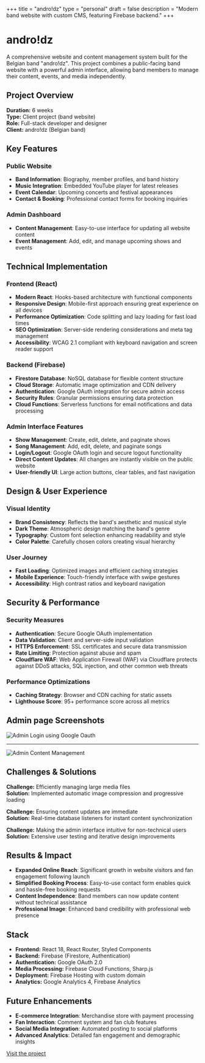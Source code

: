 +++
title = "andro!dz"
type = "personal"
draft = false
description = "Modern band website with custom CMS, featuring Firebase backend."
+++

# andro!dz

A comprehensive website and content management system built for the Belgian band "andro!dz". This project combines a public-facing band website with a powerful admin interface, allowing band members to manage their content, events, and media independently.

## Project Overview

**Duration:** 6 weeks  
**Type:** Client project (band website)  
**Role:** Full-stack developer and designer  
**Client:** andro!dz (Belgian band)

## Key Features

### Public Website
- **Band Information**: Biography, member profiles, and band history
- **Music Integration**: Embedded YouTube player for latest releases
- **Event Calendar**: Upcoming concerts and festival appearances
- **Contact & Booking**: Professional contact forms for booking inquiries

### Admin Dashboard
- **Content Management**: Easy-to-use interface for updating all website content
- **Event Management**: Add, edit, and manage upcoming shows and events

## Technical Implementation

### Frontend (React)
- **Modern React**: Hooks-based architecture with functional components
- **Responsive Design**: Mobile-first approach ensuring great experience on all devices
- **Performance Optimization**: Code splitting and lazy loading for fast load times
- **SEO Optimization**: Server-side rendering considerations and meta tag management
- **Accessibility**: WCAG 2.1 compliant with keyboard navigation and screen reader support

### Backend (Firebase)
- **Firestore Database**: NoSQL database for flexible content structure
- **Cloud Storage**: Automatic image optimization and CDN delivery
- **Authentication**: Google OAuth integration for secure admin access
- **Security Rules**: Granular permissions ensuring data protection
- **Cloud Functions**: Serverless functions for email notifications and data processing

### Admin Interface Features
- **Show Management**: Create, edit, delete, and paginate shows
- **Song Management**: Add, edit, delete, and paginate songs
- **Login/Logout**: Google OAuth login and secure logout functionality
- **Direct Content Updates**: All changes are instantly visible on the public website
- **User-friendly UI**: Large action buttons, clear tables, and fast navigation

## Design & User Experience

### Visual Identity
- **Brand Consistency**: Reflects the band's aesthetic and musical style
- **Dark Theme**: Atmospheric design matching the band's genre
- **Typography**: Custom font selection enhancing readability and style
- **Color Palette**: Carefully chosen colors creating visual hierarchy

### User Journey
- **Fast Loading**: Optimized images and efficient caching strategies
- **Mobile Experience**: Touch-friendly interface with swipe gestures
- **Accessibility**: High contrast ratios and keyboard navigation

## Security & Performance

### Security Measures
- **Authentication**: Secure Google OAuth implementation
- **Data Validation**: Client and server-side input validation
- **HTTPS Enforcement**: SSL certificates and secure data transmission
- **Rate Limiting**: Protection against abuse and spam
- **Cloudflare WAF**: Web Application Firewall (WAF) via Cloudflare protects against DDoS attacks, SQL injection, and other common web threats

### Performance Optimizations
- **Caching Strategy**: Browser and CDN caching for static assets
- **Lighthouse Score**: 95+ performance score across all metrics

## Admin page Screenshots
![Admin Login using Google Oauth](/photos/admin_page_login.png)

<hr>
 
![Admin Content Management](/photos/admin_page.png)

## Challenges & Solutions

**Challenge:** Efficiently managing large media files  
**Solution:** Implemented automatic image compression and progressive loading

**Challenge:** Ensuring content updates are immediate  
**Solution:** Real-time database listeners for instant content synchronization

**Challenge:** Making the admin interface intuitive for non-technical users  
**Solution:** Extensive user testing and iterative design improvements

## Results & Impact

- **Expanded Online Reach**: Significant growth in website visitors and fan engagement following launch
- **Simplified Booking Process**: Easy-to-use contact form enables quick and hassle-free booking requests
- **Content Independence**: Band members can now update content without technical assistance
- **Professional Image**: Enhanced band credibility with professional web presence

## Stack
- **Frontend:** React 18, React Router, Styled Components
- **Backend:** Firebase (Firestore, Authentication)
- **Authentication:** Google OAuth 2.0
- **Media Processing:** Firebase Cloud Functions, Sharp.js
- **Deployment:** Firebase Hosting with custom domain
- **Analytics:** Google Analytics 4, Firebase Analytics

## Future Enhancements

- **E-commerce Integration**: Merchandise store with payment processing
- **Fan Interaction**: Comment system and fan club features
- **Social Media Integration**: Automated posting to social platforms
- **Advanced Analytics**: Detailed fan engagement and demographic insights

[Visit the project](https://androidz.be/)
